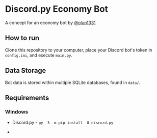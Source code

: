 # Discord.py Economy Bot
A concept for an economy bot by [@plun1331](https://plun1331.github.io)

## How to run
Clone this repository to your computer, place your Discord bot's token in `config.ini`, and execute `main.py`.

## Data Storage
Bot data is stored within multiple SQLite databases, found in `data/`.

## Requirements
### Windows
- Discord.py - `py -3 -m pip install -U discord.py`

-
